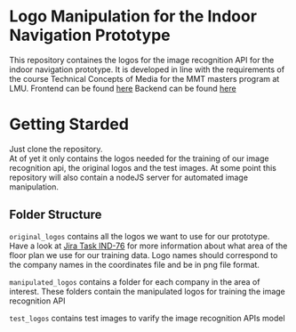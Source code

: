 # Logo Manipulation for the Indoor Navigation Prototype

This repository containes the logos for the image recognition API for the indoor navigation prototype. It is developed in line with the requirements of the course Technical Concepts of Media for the MMT masters program at LMU.
Frontend can be found [here](https://github.com/r-wittmann/indoor-frontend)
Backend can be found [here](https://github.com/r-wittmann/indoor-backend)

# Getting Starded

Just clone the repository.  
At of yet it only contains the logos needed for the training of our image recognition api, the original logos and the test images. At some point this repository will also contain a nodeJS server for automated image manipulation.

## Folder Structure
```original_logos``` contains all the logos we want to use for our prototype. Have a look at [Jira Task IND-76](https://dev.nmm.de/ji/browse/IND-76) for more information about what area of the floor plan we use for our training data. Logo names should correspond to the company names in the coordinates file and be in png file format.

```manipulated_logos``` contains a folder for each company in the area of interest. These folders contain the manipulated logos for training the image recognition API

```test_logos``` contains test images to varify the image recognition APIs model
